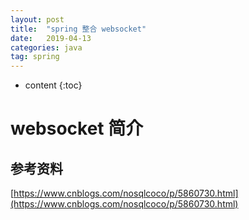 ```yaml
---
layout: post
title:  "spring 整合 websocket"
date:   2019-04-13
categories: java
tag: spring
---
```


* content
{:toc}

# websocket 简介 #



## 参考资料 ##

[https://www.cnblogs.com/nosqlcoco/p/5860730.html](https://www.cnblogs.com/nosqlcoco/p/5860730.html)


